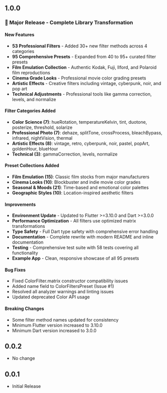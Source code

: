 ## 1.0.0

### 🎉 Major Release - Complete Library Transformation

#### **New Features**
- **53 Professional Filters** - Added 30+ new filter methods across 4 categories
- **95 Comprehensive Presets** - Expanded from 40 to 95+ curated filter presets
- **Film Emulation Collection** - Authentic Kodak, Fuji, Ilford, and Polaroid film reproductions
- **Cinema Grade Looks** - Professional movie color grading presets
- **Artistic Effects** - Creative filters including vintage, cyberpunk, noir, and pop art
- **Technical Adjustments** - Professional tools like gamma correction, levels, and normalize

#### **Filter Categories Added**
- **Color Science (7)**: hueRotation, temperatureKelvin, tint, duotone, posterize, threshold, solarize
- **Professional Photo (7)**: dehaze, splitTone, crossProcess, bleachBypass, infrared, nightVision, thermal
- **Artistic Effects (8)**: vintage, retro, cyberpunk, noir, pastel, popArt, goldenHour, blueHour
- **Technical (3)**: gammaCorrection, levels, normalize

#### **Preset Collections Added**
- **Film Emulation (15)**: Classic film stocks from major manufacturers
- **Cinema Looks (10)**: Blockbuster and indie movie color grades
- **Seasonal & Moods (21)**: Time-based and emotional color palettes
- **Geographic Styles (10)**: Location-inspired aesthetic filters

#### **Improvements**
- **Environment Update** - Updated to Flutter >=3.10.0 and Dart >=3.0.0
- **Performance Optimization** - All filters use optimized matrix transformations
- **Type Safety** - Full Dart type safety with comprehensive error handling
- **Documentation** - Complete rewrite with modern README and inline documentation
- **Testing** - Comprehensive test suite with 58 tests covering all functionality
- **Example App** - Clean, responsive showcase of all 95 presets

#### **Bug Fixes**
- Fixed ColorFilter.matrix constructor compatibility issues
- Added name field to ColorFiltersPreset (Issue #1)
- Resolved all analyzer warnings and linting issues
- Updated deprecated Color API usage

#### **Breaking Changes**
- Some filter method names updated for consistency
- Minimum Flutter version increased to 3.10.0
- Minimum Dart version increased to 3.0.0

## 0.0.2

* No change

## 0.0.1

* Initial Release
